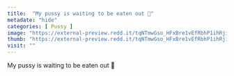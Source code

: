 ```yaml
---
title:  "My pussy is waiting to be eaten out 👅"
metadate: "hide"
categories: [ Pussy ]
image: "https://external-preview.redd.it/tqNTmwGso_HFxBre1vEfRbhP1ihRjiGwFI-vQSztavM.jpg?auto=webp&s=8912b4944af251deb550dbf5fa2b76782e0caf57"
thumb: "https://external-preview.redd.it/tqNTmwGso_HFxBre1vEfRbhP1ihRjiGwFI-vQSztavM.jpg?width=960&crop=smart&auto=webp&s=2aa73323000bbe9dd2982e0fee4993472f686a1c"
visit: ""
---
```

My pussy is waiting to be eaten out 👅
